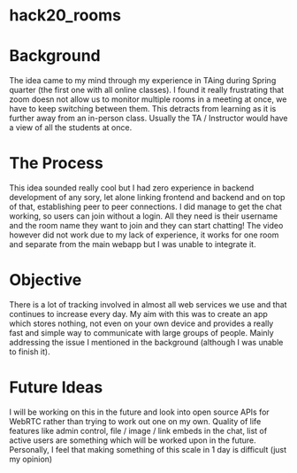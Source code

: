 # hack20_rooms
# Background
The idea came to my mind through my experience in TAing during Spring quarter (the first one with all online classes). I found it really frustrating that zoom doesn not allow us to monitor multiple rooms in a meeting at once, we have to keep switching between them. This detracts from learning as it is further away from an in-person class. Usually the TA / Instructor would have a view of all the students at once.

# The Process
This idea sounded really cool but I had zero experience in backend development of any sory, let alone linking frontend and backend and on top of that, establishing peer to peer connections. I did manage to get the chat working, so users can join without a login. All they need is their username and the room name they want to join and they can start chatting! The video however did not work due to my lack of experience, it works for one room and separate from the main webapp but I was unable to integrate it.

# Objective
There is a lot of tracking involved in almost all web services we use and that continues to increase every day. My aim with this was to create an app which stores nothing, not even on your own device and provides a really fast and simple way to communicate with large groups of people. Mainly addressing the issue I mentioned in the background (although I was unable to finish it).

# Future Ideas
I will be working on this in the future and look into open source APIs for WebRTC rather than trying to work out one on my own. Quality of life features like admin control, file / image / link embeds in the chat, list of active users are something which will be worked upon in the future. Personally, I feel that making something of this scale in 1 day is difficult (just my opinion)
